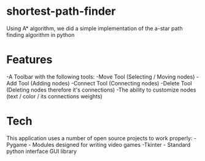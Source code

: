 # shortest-path-finder
 Using A* algorithm, we did a simple implementation of the a-star path finding algorithm in python

# Features

-A Toolbar with the following tools:
-Move Tool (Selecting / Moving nodes)
-Add Tool (Adding nodes)
-Connect Tool (Connecting nodes)
-Delete Tool (Deleting nodes therefore it's connections)
-The ability to customize nodes (text / color / its connections weights)
# Tech
 This application uses a number of open source projects to work properly:
-Pygame - Modules designed for writing video games
-Tkinter - Standard python interface GUI library
